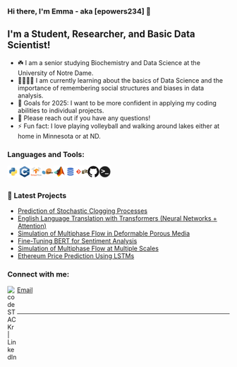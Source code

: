 ### Hi there, I'm Emma - aka [epowers234] 👋

## I'm a Student, Researcher, and Basic Data Scientist!

- ☘️  I am a senior studying Biochemistry and Data Science at the University of Notre Dame. 
- 🧑‍🧑‍🧒‍🧒  I am currently learning about the basics of Data Science and the importance of remembering social structures and biases in data analysis.
- 🥅  Goals for 2025: I want to be more confident in applying my coding abilities to individual projects. 
- 🪸  Please reach out if you have any questions!
- ⚡ Fun fact: I love playing volleyball and walking around lakes either at home in Minnesota or at ND.

### Languages and Tools:

<img align="left" alt="Python" width="26px" src="https://raw.githubusercontent.com/github/explore/80688e429a7d4ef2fca1e82350fe8e3517d3494d/topics/python/python.png" />
<img align="left" alt="C++" width="26px" src="https://raw.githubusercontent.com/github/explore/80688e429a7d4ef2fca1e82350fe8e3517d3494d/topics/cpp/cpp.png" />
<img align="left" alt="TensorFlow" width="26px" src="https://raw.githubusercontent.com/github/explore/80688e429a7d4ef2fca1e82350fe8e3517d3494d/topics/tensorflow/tensorflow.png" />
<img align="left" alt="Scikit-Learn" width="26px" src="https://raw.githubusercontent.com/github/explore/80688e429a7d4ef2fca1e82350fe8e3517d3494d/topics/scikit-learn/scikit-learn.png" />
<img align="left" alt="Matlab" width="26px" src="https://raw.githubusercontent.com/github/explore/80688e429a7d4ef2fca1e82350fe8e3517d3494d/topics/matlab/matlab.png" />
<img align="left" alt="SQL" width="26px" src="https://raw.githubusercontent.com/github/explore/80688e429a7d4ef2fca1e82350fe8e3517d3494d/topics/sql/sql.png" />
<img align="left" alt="Git" width="26px" src="https://raw.githubusercontent.com/github/explore/80688e429a7d4ef2fca1e82350fe8e3517d3494d/topics/git/git.png" />
<img align="left" alt="GitHub" width="26px" src="https://raw.githubusercontent.com/github/explore/78df643247d429f6cc873026c0622819ad797942/topics/github/github.png" />
<img align="left" alt="Terminal" width="26px" src="https://raw.githubusercontent.com/github/explore/80688e429a7d4ef2fca1e82350fe8e3517d3494d/topics/terminal/terminal.png" />

<br />
<br />


### 📕 Latest Projects

<!-- BLOG-POST-LIST:START -->
- [Prediction of Stochastic Clogging Processes](https://github.com/Franjcf/Data-Science-Projects/blob/main/clogging_prediction_analysis/clogging_analysis.ipynb)
- [English Language Translation with Transformers (Neural Networks + Attention)](https://github.com/Franjcf/Data-Science-Projects/blob/main/language_translation_transformers/Transformer.ipynb)
- [Simulation of Multiphase Flow in Deformable Porous Media](https://github.com/Franjcf/hybridBiotInterFoam)
- [Fine-Tuning BERT for Sentiment Analysis](https://github.com/Franjcf/Data-Science-Projects/blob/main/sentiment_analysis_BERT/sentiment_analysis_BERT.ipynb)
- [Simulation of Multiphase Flow at Multiple Scales](https://github.com/Franjcf/hybridPorousInterFoam)
- [Ethereum Price Prediction Using LSTMs](https://github.com/Franjcf/Data-Science-Projects/blob/main/Ethereum_price_prediction/ETH_prediction.ipynb)
<!-- BLOG-POST-LIST:END -->

### Connect with me:

[<img align="left" alt="codeSTACKr | LinkedIn" width="22px" src="https://www.linkedin.com/in/emma-powers1/" />][linkedin]
[Email](mailto:epowers3@nd.edu)


<br />

---

[website]: https://franjcf.github.io/
[linkedin]: https://www.linkedin.com/in/francisco-jose-carrillo/
